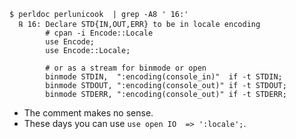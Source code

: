 ```console
$ perldoc perlunicook  | grep -A8 ' 16:'
  ℞ 16: Declare STD{IN,OUT,ERR} to be in locale encoding
        # cpan -i Encode::Locale
        use Encode;
        use Encode::Locale;

        # or as a stream for binmode or open
        binmode STDIN,  ":encoding(console_in)"  if -t STDIN;
        binmode STDOUT, ":encoding(console_out)" if -t STDOUT;
        binmode STDERR, ":encoding(console_out)" if -t STDERR;
```

* The comment makes no sense.
* These days you can use `use open IO  => ':locale';`.

